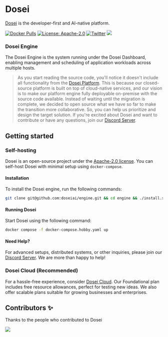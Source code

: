 # Dosei

[Dosei](https://dosei.ai) is the developer-first and AI-native platform.

[![Docker Pulls](https://img.shields.io/docker/pulls/doseiai/dosei.svg)](https://hub.docker.com/r/doseiai/dosei)
[![License: Apache-2.0](https://img.shields.io/badge/license-Apache--2.0-white)](https://www.apache.org/licenses/LICENSE-2.0)
[![Twitter](https://img.shields.io/twitter/url/https/x.com/dosei_ai.svg?style=social&label=Follow%20%40dosei_ai)](https://x.com/dosei_ai)
[![](https://dcbadge.vercel.app/api/server/BP5aUkhcAh?compact=true&style=flat)](https://discord.com/invite/BP5aUkhcAh)

### Dosei Engine
The Dosei Engine is the system running under the Dosei Dashboard, enabling management and scheduling of application workloads across multiple hosts.
> As you start reading the source code, you'll notice it doesn't include all functionality from the [Dosei Platform](https://dosei.ai/). This is because our closed-source platform is built on top of cloud-native services, and our vision is to make our platform engine fully deployable on-premise with the source code available. Instead of waiting until the migration is complete, we decided to open source what we have so far to make the transition more collaborative. So, you can help us prioritize and design the target solution. If you're excited about Dosei and want to contribute or have any questions, join our [Discord Server](https://discord.com/invite/BP5aUkhcAh).

## Getting started

### Self-hosting

Dosei is an open-source project under the [Apache-2.0 license](LICENSE). You can self-host Dosei with minimal setup using `docker-compose`.

#### Installation

To install the Dosei engine, run the following commands:

```bash
git clone git@github.com:doseiai/engine.git && cd engine && ./install.sh
```

#### Running Dosei

Start Dosei using the following command:

```bash
docker compose -f docker-compose.hobby.yaml up
```

#### Need Help?

For advanced setups, distributed systems, or other inquiries, please join our [Discord Server](https://discord.com/invite/BP5aUkhcAh). We are more than happy to help!

### Dosei Cloud (Recommended)

For a hassle-free experience, consider [Dosei Cloud](https://dosei.ai/). Our Foundational plan includes free resource allowances, perfect for testing new ideas. We also offer scalable plans suitable for growing businesses and enterprises.


## Contributors ✨

Thanks to the people who contributed to Dosei

<!-- markdownlint-disable -->
<a href="https://github.com/doseiai/engine/graphs/contributors">
  <img src="https://contrib.rocks/image?repo=doseiai/engine" />
</a>
